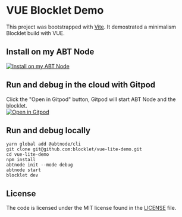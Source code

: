 # VUE Blocklet Demo

This project was bootstrapped with [Vite](https://github.com/vitejs/vite). It demostrated a minimalism Blocklet build with VUE.

## Install on my ABT Node

[![Install on my ABT Node](https://raw.githubusercontent.com/blocklet/development-guide/main/assets/install_on_abtnode.svg)](https://install.arcblock.io/?action=blocklet-install&meta_url=https%3A%2F%2Fgithub.com%2Fblocklet%2Fvue-vite-demo%2Freleases%2Fdownload%2F0.1.2%2Fblocklet.json)

## Run and debug in the cloud with Gitpod

Click the "Open in Gitpod" button, Gitpod will start ABT Node and the blocklet.<br>[![Open in Gitpod](https://gitpod.io/button/open-in-gitpod.svg)](https://gitpod.io/#https://github.com/blocklet/vue-vite-demo)

## Run and debug locally

```shell
yarn global add @abtnode/cli
git clone git@github.com:blocklet/vue-lite-demo.git
cd vue-lite-demo
npm install
abtnode init --mode debug
abtnode start
blocklet dev
```

## License

The code is licensed under the MIT license found in the
[LICENSE](LICENSE) file.